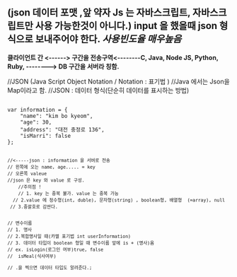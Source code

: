 

(json 데이터 포맷 ,앞 약자 Js 는 자바스크립트, 자바스크립트만 사용 가능한것이 아니다.)
input 을 했을때 json 형식으로 보내주어야 한다.
***사용빈도율 매우높음***
-----------------------------

**클라이언트 간 <------> 구간을 전송구역<--------C,
Java,
Node JS,
Python,
Ruby, 
--------> DB 구간을 서버라 칭함.** 

//JSON  (Java Script Object Notation / Notation : 표기법 )
//Java 에서는 Json을 Map이라고 함.
//JSON : 데이터 형식(단순히 데이터를 표시하는 방법)

<code>
var information = {
    "name": "kim bo kyeom",
    "age": 30,
    "address": "대전 충정로 136",
    "isMarri": false
};



    //<-----json : information 을 서버로 전송
    // 왼쪽에 오는 name, age..... = key
    // 오른쪽 valeue
    //json 은 key 와 value 로 구성.
        //주의점 !
        // 1. key 는 중복 불가. value 는 중복 가능
      // 2.value 에 정수형(int, duble), 문자형(string) , boolean형, 배열형  (=array), null
     // 3.중괄호로 감싼다.


    // 변수이름 
    // 1. 명사 
    // 2.복합명사일 때(카멜 표기법 int userInformation) 
    // 3. 데이터 타입이 boolean 형일 때 변수이름 앞에 is + (명사)옴 
    // ex. isLogin(로그인 여부)true, false
    //  isMeal(식사여부)
    
    // .을 찍으면 데이터 타입도 알려준다.;
